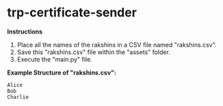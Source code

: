 # trp-certificate-sender

**Instructions**

1. Place all the names of the rakshins in a CSV file named "rakshins.csv".
2. Save this "rakshins.csv" file within the "assets" folder.
3. Execute the "main.py" file.

**Example Structure of "rakshins.csv":**

```csv
Alice
Bob
Charlie